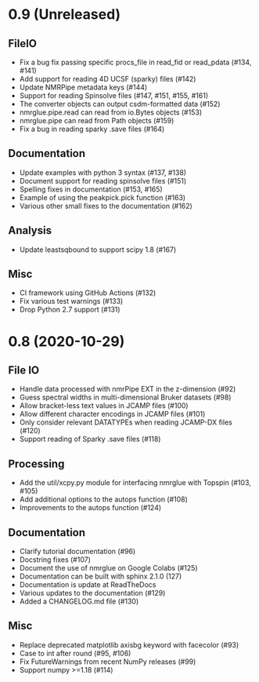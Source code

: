 0.9 (Unreleased)
================

FileIO
------
* Fix a bug fix passing specific procs_file in read_fid or read_pdata (#134, #141)
* Add support for reading 4D UCSF (sparky) files (#142)
* Update NMRPipe metadata keys (#144)
* Support for reading Spinsolve files (#147, #151, #155, #161)
* The converter objects can output csdm-formatted data (#152)
* nmrglue.pipe.read can read from io.Bytes objects (#153)
* nmrglue.pipe can read from Path objects (#159)
* Fix a bug in reading sparky .save files (#164)


Documentation
-------------
* Update examples with python 3 syntax (#137, #138)
* Document support for reading spinsolve files (#151)
* Spelling fixes in documentation (#153, #165)
* Example of using the peakpick.pick function (#163)
* Various other small fixes to the documentation (#162)


Analysis
--------
* Update leastsqbound to support scipy 1.8 (#167)


Misc
----
* CI framework using GitHub Actions (#132)
* Fix various test warnings (#133)
* Drop Python 2.7 support (#131)

0.8 (2020-10-29)
================

File IO
-------
* Handle data processed with nmrPipe EXT in the z-dimension (#92)
* Guess spectral widths in multi-dimensional Bruker datasets (#98)
* Allow bracket-less text values in JCAMP files (#100)
* Allow different character encodings in JCAMP files (#101)
* Only consider relevant DATATYPEs when reading JCAMP-DX files (#120)
* Support reading of Sparky .save files (#118)

Processing
----------
* Add the util/xcpy.py module for interfacing nmrglue with Topspin (#103, #105)
* Add additional options to the autops function (#108)
* Improvements to the autops function (#124)

Documentation
-------------
* Clarify tutorial documentation (#96)
* Docstring fixes (#107)
* Document the use of nmrglue on Google Colabs (#125)
* Documentation can be built with sphinx 2.1.0 (127)
* Documentation is update at ReadTheDocs
* Various updates to the documentation (#129)
* Added a CHANGELOG.md file (#130)


Misc
----
* Replace deprecated matplotlib axisbg keyword with facecolor (#93)
* Case to int after round (#95, #106)
* Fix FutureWarnings from recent NumPy releases (#99)
* Support numpy >=1.18 (#114)
